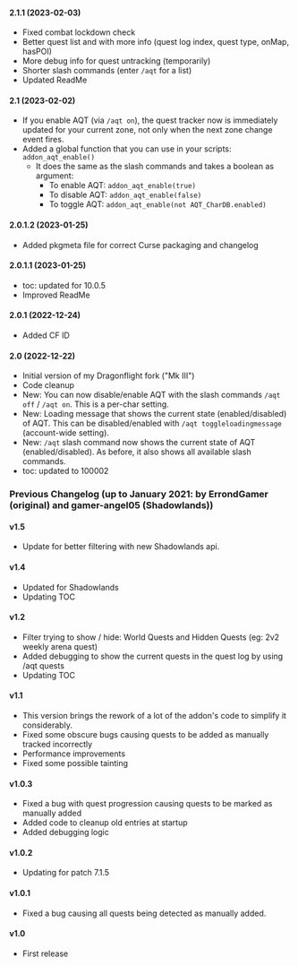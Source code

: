 #### 2.1.1 (2023-02-03)
- Fixed combat lockdown check
- Better quest list and with more info (quest log index, quest type, onMap, hasPOI)
- More debug info for quest untracking (temporarily)
- Shorter slash commands (enter `/aqt` for a list)
- Updated ReadMe

#### 2.1 (2023-02-02)
- If you enable AQT (via `/aqt on`), the quest tracker now is immediately updated for your current zone, not only when the next zone change event fires.
- Added a global function that you can use in your scripts: `addon_aqt_enable()`
  - It does the same as the slash commands and takes a boolean as argument:
    - To enable AQT: `addon_aqt_enable(true)`
    - To disable AQT: `addon_aqt_enable(false)`
    - To toggle AQT: `addon_aqt_enable(not AQT_CharDB.enabled)`

#### 2.0.1.2 (2023-01-25)
- Added pkgmeta file for correct Curse packaging and changelog

#### 2.0.1.1 (2023-01-25)
- toc: updated for 10.0.5
- Improved ReadMe

#### 2.0.1 (2022-12-24)
- Added CF ID

#### 2.0 (2022-12-22)
- Initial version of my Dragonflight fork ("Mk III")
- Code cleanup
- New: You can now disable/enable AQT with the slash commands `/aqt off` / `/aqt on`. This is a per-char setting.
- New: Loading message that shows the current state (enabled/disabled) of AQT. This can be disabled/enabled with `/aqt toggleloadingmessage` (account-wide setting).
- New: `/aqt` slash command now shows the current state of AQT (enabled/disabled). As before, it also shows all available slash commands.
- toc: updated to 100002


### Previous Changelog (up to January 2021: by ErrondGamer (original) and gamer-angel05 (Shadowlands))

#### v1.5
- Update for better filtering with new Shadowlands api.

#### v1.4
- Updated for Shadowlands
- Updating TOC

#### v1.2
- Filter trying to show / hide: World Quests and Hidden Quests (eg: 2v2 weekly arena quest)
- Added debugging to show the current quests in the quest log by using /aqt quests
- Updating TOC

#### v1.1
- This version brings the rework of a lot of the addon's code to simplify it considerably.
- Fixed some obscure bugs causing quests to be added as manually tracked incorrectly
- Performance improvements
- Fixed some possible tainting

#### v1.0.3
- Fixed a bug with quest progression causing quests to be marked as manually added
- Added code to cleanup old entries at startup
- Added debugging logic

#### v1.0.2
- Updating for patch 7.1.5

#### v1.0.1
- Fixed a bug causing all quests being detected as manually added.

#### v1.0
- First release
